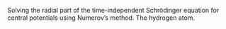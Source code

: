 Solving the radial part of the time-independent Schrödinger equation for central potentials using Numerov’s method. The hydrogen atom.
